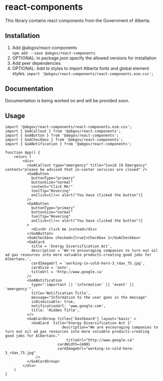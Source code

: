 # react-components

This library contains react components from the Government of Alberta.

## Installation

1. Add @abgov/react-components  
   `npm add --save @abgov/react-components`
2. OPTIONAL: in package.json specify the allowed versions for installation
3. Add peer dependencies
4. OPTIONAL: Add to styles to import Alberta fonts and global element styles.
   `import '@abgov/react-components/react-components.esm.css';`

## Documentation

Documentation is being worked on and will be provided soon.

## Usage

```
import '@abgov/react-components/react-components.esm.css';
import { GoACallout } from '@abgov/react-components';
import { GoAButton } from '@abgov/react-components';
import { GoACheckbox } from '@abgov/react-components';
import { GoANotification } from '@abgov/react-components';

function App() {
    return (
        <div>
          <GoACallout type="emergency" title="Covid 19 Emergency" content="please be advised that in-center services are closed" />
          <GoAButton
            buttonType="primary"
            buttonSize="normal"
            content="Click Me!"
            toolTip="Hovering"
            onClick={()=> alert("You have clicked the button")}
          />
          <GoAButton
            buttonType="primary"
            buttonSize="normal"
            toolTip="Hovering"
            onClick={()=> alert("You have clicked the button")}
          >
            <div>Or click me instead</div>
          </GoAButton>
          <GoACheckbox checked={true}>Checkbox 1</GoACheckbox>
          <GoACard
            title = 'Energy Diversification Act',
            description = 'We're encouraging companies to turn out oil ad gas resources into more valuable products-creating good jobs for Albertans.',
            cardImageUrl = 'working-in-cold-hero-3_rdax_75.jpg',
            cardSize = 'auto',
            titleUrl = 'http://www.google.ca'
          />
          <GoANotification
            type="'important || 'information' || 'event' || 'emergency'",
            title='Notification Title',
            message="Information to the user goes in the message"
            isDismissable: true,
            notificationUrl: 'www.google.com',
            title: 'Hidden Title',
          </>
          <GoACardGroup title={'Dashboard'} layout='basic' >
            <GoACard  title="Energy Diversification Act 1"
                          description="We are encouraging companies to turn out oil ad gas resources into more valuable products-creating good jobs for Albertans."
                            titleUrl="http://www.google.ca"
                        cardWidth={400}
                        cardImageUrl="working-in-cold-hero-3_rdax_75.jpg"
              />
          </GoACardGroup>
        </div>
    )
}

```
